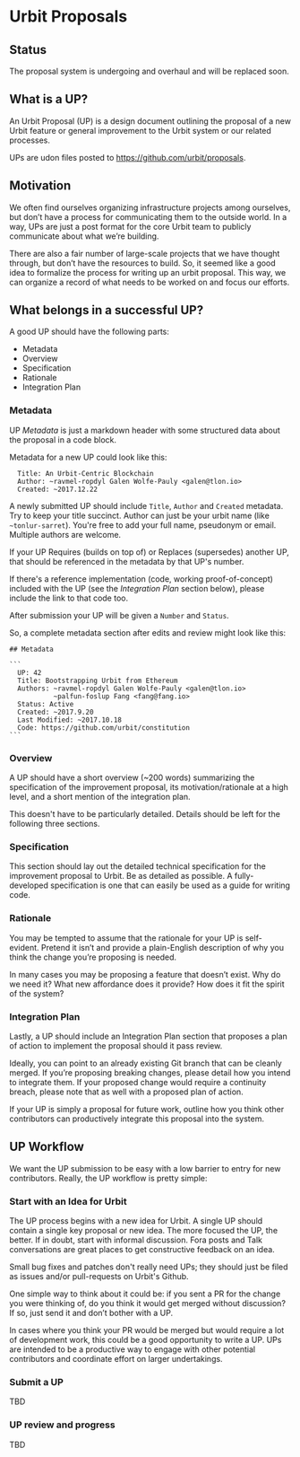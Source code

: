 # Urbit Proposals

## Status

The proposal system is undergoing and overhaul and will be replaced soon.

## What is a UP?

An Urbit Proposal (UP) is a design document outlining the proposal of a new Urbit feature or general improvement to the Urbit system or our related processes.

UPs are udon files posted to https://github.com/urbit/proposals.

## Motivation

We often find ourselves organizing infrastructure projects among ourselves, but don’t have a process for communicating them to the outside world. In a way, UPs are just a post format for the core Urbit team to publicly communicate about what we’re building.

There are also a fair number of large-scale projects that we have thought through, but don’t have the resources to build. So, it seemed like a good idea to formalize the process for writing up an urbit proposal. This way, we can organize a record of what needs to be worked on and focus our efforts.

## What belongs in a successful UP?

A good UP should have the following parts:

- Metadata
- Overview
- Specification
- Rationale
- Integration Plan

### Metadata

UP _Metadata_ is just a markdown header with some structured data about the proposal in a code block.

Metadata for a new UP could look like this:

```
  Title: An Urbit-Centric Blockchain
  Author: ~ravmel-ropdyl Galen Wolfe-Pauly <galen@tlon.io>
  Created: ~2017.12.22
```

A newly submitted UP should include `Title`, `Author` and `Created` metadata. Try to keep your title succinct. Author can just be your urbit name (like `~tonlur-sarret`). You're free to add your full name, pseudonym or email. Multiple authors are welcome.

If your UP Requires (builds on top of) or Replaces (supersedes) another UP, that should be referenced in the metadata by that UP's number.

If there's a reference implementation (code, working proof-of-concept) included with the UP (see the _Integration Plan_ section below), please include the link to that code too.

After submission your UP will be given a `Number` and `Status`.

So, a complete metadata section after edits and review might look like this:


````
## Metadata

```
  UP: 42
  Title: Bootstrapping Urbit from Ethereum
  Authors: ~ravmel-ropdyl Galen Wolfe-Pauly <galen@tlon.io>
           ~palfun-foslup Fang <fang@fang.io>
  Status: Active
  Created: ~2017.9.20
  Last Modified: ~2017.10.18
  Code: https://github.com/urbit/constitution
```

````

### Overview

A UP should have a short overview (~200 words) summarizing the specification of the improvement proposal, its motivation/rationale at a high level, and a short mention of the integration plan.

This doesn't have to be particularly detailed. Details should be left for the following three sections.

### Specification

This section should lay out the detailed technical specification for the improvement proposal to Urbit. Be as detailed as possible. A fully-developed specification is one that can easily be used as a guide for writing code.

### Rationale

You may be tempted to assume that the rationale for your UP is self-evident. Pretend it isn’t and provide a plain-English description of why you think the change you’re proposing is needed.

In many cases you may be proposing a feature that doesn’t exist. Why do we need it? What new affordance does it provide? How does it fit the spirit of the system?

### Integration Plan

Lastly, a UP should include an Integration Plan section that proposes a plan of action to implement the proposal should it pass review.

Ideally, you can point to an already existing Git branch that can be cleanly merged. If you’re proposing breaking changes, please detail how you intend to integrate them. If your proposed change would require a continuity breach, please note that as well with a proposed plan of action.

If your UP is simply a proposal for future work, outline how you think other contributors can productively integrate this proposal into the system.

## UP Workflow

We want the UP submission to be easy with a low barrier to entry for new contributors. Really, the UP workflow is pretty simple:

### Start with an Idea for Urbit

The UP process begins with a new idea for Urbit. A single UP should contain a single key proposal or new idea. The more focused the UP, the better. If in doubt, start with informal discussion. Fora posts and Talk conversations are great places to get constructive feedback on an idea.

Small bug fixes and patches don't really need UPs; they should just be filed as issues and/or pull-requests on Urbit's Github.

One simple way to think about it could be: if you sent a PR for the change you were thinking of, do you think it would get merged without discussion? If so, just send it and don’t bother with a UP.

In cases where you think your PR would be merged but would require a lot of development work, this could be a good opportunity to write a UP. UPs are intended to be a productive way to engage with other potential contributors and coordinate effort on larger undertakings.

### Submit a UP

TBD

### UP review and progress

TBD
